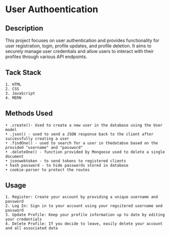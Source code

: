 # User Authoentication

## Description 
This project focuses on user authentication and provides functionality for user registration, login, profile updates, and profile deletion. It aims to securely manage user credentials and allow users to interact with their profiles through various API endpoints. 

## Tack Stack 
    1. HTML
    2. CSS
    3. JavaScript 
    4. MERN 

## Methods Used 
    • .create()- Used to create a new user in the database using the User model 
    • .json() - used to send a JSON response back to the client after successfully creating a user 
    • .findOne() - used to search for a user in thedatabse based on the provided "username" and "password" 
    • .deleteOne() - function provided by Mongoose used to delete a single document
    • jsonwebtoken - to send tokens to registered clients 
    • hash password - to hide passwords stored in database
    • cookie-parser to protect the routes

## Usage 
    1. Register: Create your account by providing a unique username and password 
    2. Log In: Sign in to your account using your regsitered username and password 
    3. Update Profile: Keep your profile information up to date by editing your credentials 
    4. Delete Profile: If you decide to leave, easily delete your account and all associated data 